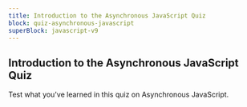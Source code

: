 ```yaml
---
title: Introduction to the Asynchronous JavaScript Quiz
block: quiz-asynchronous-javascript
superBlock: javascript-v9
---
```


## Introduction to the Asynchronous JavaScript Quiz

Test what you've learned in this quiz on Asynchronous JavaScript.

